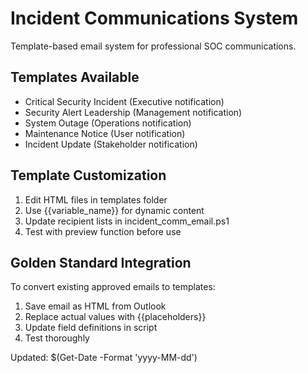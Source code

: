 # Incident Communications System

Template-based email system for professional SOC communications.

## Templates Available
- Critical Security Incident (Executive notification)
- Security Alert Leadership (Management notification)  
- System Outage (Operations notification)
- Maintenance Notice (User notification)
- Incident Update (Stakeholder notification)

## Template Customization
1. Edit HTML files in templates folder
2. Use {{variable_name}} for dynamic content
3. Update recipient lists in incident_comm_email.ps1
4. Test with preview function before use

## Golden Standard Integration
To convert existing approved emails to templates:
1. Save email as HTML from Outlook
2. Replace actual values with {{placeholders}}
3. Update field definitions in script
4. Test thoroughly

Updated: $(Get-Date -Format 'yyyy-MM-dd')
